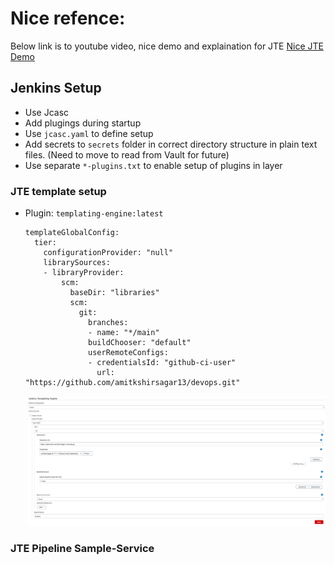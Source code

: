 # Nice refence:

Below link is to youtube video, nice demo and explaination for JTE [Nice JTE Demo](https://www.youtube.com/watch?v=FYLaoqn0pDE)

## Jenkins Setup
- Use Jcasc
- Add plugings during startup
- Use `jcasc.yaml` to define setup
- Add secrets to `secrets` folder in correct directory structure in plain text files. (Need to move to read from Vault for future)
- Use separate `*-plugins.txt` to enable setup of plugins in layer

### JTE template setup
- Plugin: `templating-engine:latest`
  
  ```
  templateGlobalConfig:
    tier:
      configurationProvider: "null"
      librarySources:
      - libraryProvider:
          scm:
            baseDir: "libraries"
            scm:
              git:
                branches:
                - name: "*/main"
                buildChooser: "default"
                userRemoteConfigs:
                - credentialsId: "github-ci-user"
                  url: "https://github.com/amitkshirsagar13/devops.git"
  ```
  <img src="./img/jte-settings.png" width="600">


### JTE Pipeline Sample-Service


